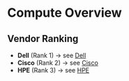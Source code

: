 # Compute Overview

## Vendor Ranking
- **Dell** (Rank 1) → see [Dell](./dell/index.md)
- **Cisco** (Rank 2) → see [Cisco](./cisco/index.md)
- **HPE** (Rank 3) → see [HPE](./hpe/index.md)
